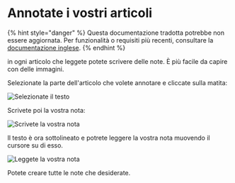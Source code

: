# Annotate i vostri articoli

{% hint style="danger" %}
Questa documentazione tradotta potrebbe non essere aggiornata. Per funzionalità o requisiti più recenti, consultare la [documentazione inglese](https://doc.wallabag.org/en/).
{% endhint %}

in ogni articolo che leggete potete scrivere delle note. È più facile
da capire con delle immagini.

Selezionate la parte dell'articolo che volete annotare e cliccate sulla
matita:

![Selezionate il testo](../../../img/user/annotations_1.png)

Scrivete poi la vostra nota:

![Scrivete la vostra nota](../../../img/user/annotations_2.png)

Il testo è ora sottolineato e potrete leggere la vostra nota muovendo il
cursore su di esso.

![Leggete la vostra nota](../../../img/user/annotations_3.png)

Potete creare tutte le note che desiderate.
